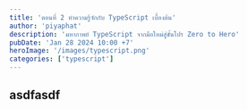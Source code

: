 ```yaml
---
title: 'ตอนที่ 2 ทำความรู้จักกับ TypeScript เบื้องต้น'
author: 'piyaphat' 
description: 'มหากาพย์ TypeScript จากมือใหม่สู่ขั้นโปร Zero to Hero'
pubDate: 'Jan 28 2024 10:00 +7'
heroImage: '/images/typescript.png'
categories: ['typescript']
---
```


## asdfasdf
